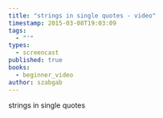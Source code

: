 ```yaml
---
title: "strings in single quotes - video"
timestamp: 2015-03-08T19:03:09
tags:
  - "'"
types:
  - screencast
published: true
books:
  - beginner_video
author: szabgab
---
```



strings in single quotes


<slidecast file="beginner-perl/strings-in-single-quotes" youtube="mTbEv5KWBjc" />
